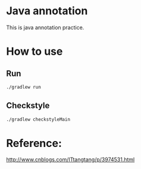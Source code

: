 # Java annotation
This is java annotation practice.

# How to use

## Run
```bash
./gradlew run
```

## Checkstyle 
```bash
./gradlew checkstyleMain
```

# Reference:
 
<http://www.cnblogs.com/ITtangtang/p/3974531.html>
